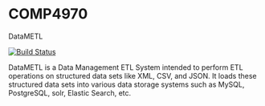 # COMP4970
DataMETL

[![Build Status](https://travis-ci.org/mikespallino/COMP4970.svg?branch=master)](https://travis-ci.org/mikespallino/COMP4970)

DataMETL is a Data Management ETL System intended to perform ETL operations on structured data sets like XML, CSV, and JSON.
It loads these structured data sets into various data storage systems such as MySQL, PostgreSQL, solr, Elastic Search, etc.
